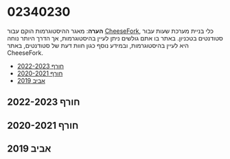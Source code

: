 # 02340230

**הערה**: מאגר ההיסטוגרמות הוקם עבור [CheeseFork](https://cheesefork.cf/), כלי בניית מערכת שעות עבור סטודנטים בטכניון. באתר בו אתם גולשים ניתן לעיין בהיסטוגרמות, אך הדרך היותר נוחה היא לעיין בהיסטוגרמות, ובמידע נוסף כגון חוות דעת של סטודנטים, באתר CheeseFork.

* [חורף 2022-2023](#202201)
* [חורף 2020-2021](#202001)
* [אביב 2019](#201802)

<h2 id="202201">חורף 2022-2023</h2>

<h2 id="202001">חורף 2020-2021</h2>

<h2 id="201802">אביב 2019</h2>

